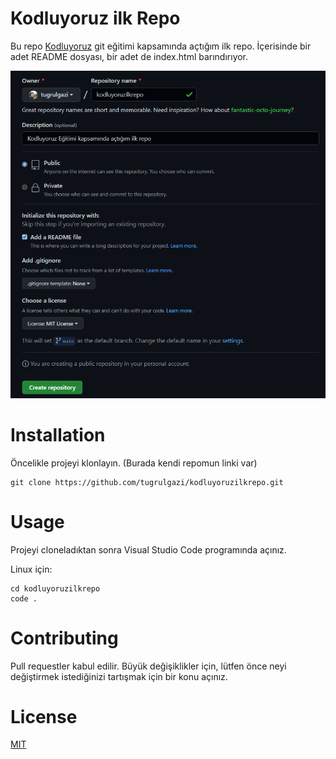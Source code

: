 # Kodluyoruz ilk Repo

Bu repo [Kodluyoruz](https://www.kodluyoruz.org/) git eğitimi kapsamında açtığım ilk repo. İçerisinde bir adet README dosyası, bir adet de index.html barındırıyor.

![repo oluşturma ekran görüntüsü](ProjeGit.PNG)

# Installation

Öncelikle projeyi klonlayın. (Burada kendi repomun linki var)

```
git clone https://github.com/tugrulgazi/kodluyoruzilkrepo.git
```

# Usage

Projeyi cloneladıktan sonra Visual Studio Code programında açınız.

Linux için:

``` 
cd kodluyoruzilkrepo
code . 
```

# Contributing

Pull requestler kabul edilir. Büyük değişiklikler için, lütfen önce neyi değiştirmek istediğinizi tartışmak için bir konu açınız.

# License
[MIT](https://choosealicense.com/licenses/mit/)
